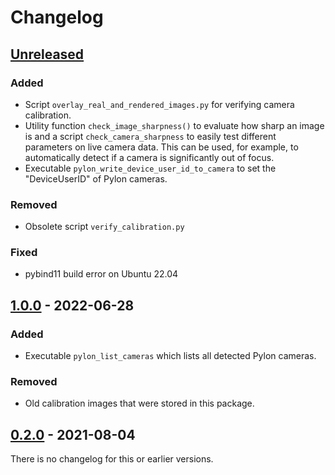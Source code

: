 # Changelog

## [Unreleased]
### Added
- Script `overlay_real_and_rendered_images.py` for verifying camera calibration.
- Utility function `check_image_sharpness()` to evaluate how sharp an image is and a
  script `check_camera_sharpness` to easily test different parameters on live camera
  data.  This can be used, for example, to automatically detect if a camera is
  significantly out of focus.
- Executable `pylon_write_device_user_id_to_camera` to set the "DeviceUserID" of
  Pylon cameras.

### Removed
- Obsolete script `verify_calibration.py`

### Fixed
- pybind11 build error on Ubuntu 22.04


## [1.0.0] - 2022-06-28
### Added
- Executable `pylon_list_cameras` which lists all detected Pylon cameras.

### Removed
- Old calibration images that were stored in this package.


## [0.2.0] - 2021-08-04

There is no changelog for this or earlier versions.


[Unreleased]: https://github.com/open-dynamic-robot-initiative/trifinger_cameras/compare/v1.0.0...HEAD
[1.0.0]: https://github.com/open-dynamic-robot-initiative/trifinger_cameras/compare/v0.2.0...v1.0.0
[0.2.0]: https://github.com/open-dynamic-robot-initiative/trifinger_cameras/releases/tag/v0.2.0
